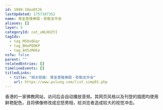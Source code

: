 ```yaml
---
id: 1080-18eo0t2k
lastUpdated: 1757167352
name: 尊圣普隆佛阁・弥勒龙华会
aliases: []
layer: 5
categoryId: cat_uWLHUZtI
tagIds:
  - tag_M5OxQGqr
  - tag_BHaPQ9KP
  - tag_845zMOEe
nsfw: false
parent: ""
relatedEntries: []
timelineEvents: []
titledLinks:
  - title: "相关链接: 尊圣普隆佛阁・弥勒龙华会"
    url: https://www.pulung.com/list_simp01.php
---
```


香港的一家佛教网站，访问后会自动播放音频。其网页风格以及刊登的插图均使用鲜艳配色，且将佛像修改成忿怒男相，给浏览者造成较大的视觉冲击。